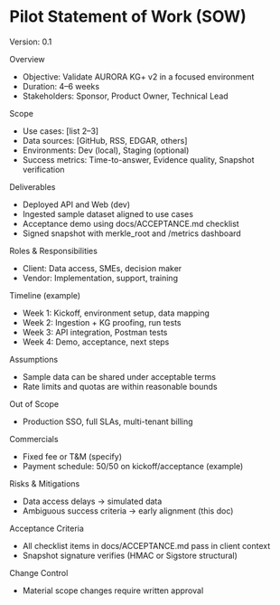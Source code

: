 # Pilot Statement of Work (SOW)

Version: 0.1

Overview
- Objective: Validate AURORA KG+ v2 in a focused environment
- Duration: 4–6 weeks
- Stakeholders: Sponsor, Product Owner, Technical Lead

Scope
- Use cases: [list 2–3]
- Data sources: [GitHub, RSS, EDGAR, others]
- Environments: Dev (local), Staging (optional)
- Success metrics: Time-to-answer, Evidence quality, Snapshot verification

Deliverables
- Deployed API and Web (dev)
- Ingested sample dataset aligned to use cases
- Acceptance demo using docs/ACCEPTANCE.md checklist
- Signed snapshot with merkle_root and /metrics dashboard

Roles & Responsibilities
- Client: Data access, SMEs, decision maker
- Vendor: Implementation, support, training

Timeline (example)
- Week 1: Kickoff, environment setup, data mapping
- Week 2: Ingestion + KG proofing, run tests
- Week 3: API integration, Postman tests
- Week 4: Demo, acceptance, next steps

Assumptions
- Sample data can be shared under acceptable terms
- Rate limits and quotas are within reasonable bounds

Out of Scope
- Production SSO, full SLAs, multi-tenant billing

Commercials
- Fixed fee or T&M (specify)
- Payment schedule: 50/50 on kickoff/acceptance (example)

Risks & Mitigations
- Data access delays → simulated data
- Ambiguous success criteria → early alignment (this doc)

Acceptance Criteria
- All checklist items in docs/ACCEPTANCE.md pass in client context
- Snapshot signature verifies (HMAC or Sigstore structural)

Change Control
- Material scope changes require written approval
